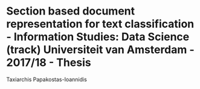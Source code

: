 # Section based document representation for text classification - Information Studies: Data Science (track) Universiteit van Amsterdam - 2017/18 - Thesis
Taxiarchis Papakostas-Ioannidis
